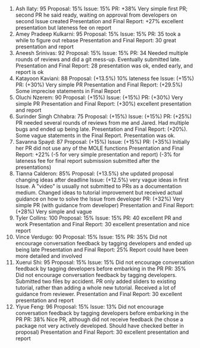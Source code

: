 1. Ash Ilaty: 95
     Proposal: 15%
     Issue: 15%
     PR: +38% Very simple first PR; second PR he said ready, waiting on approval from developers on second Issue created
     Presentation and Final Report: +27% excellent presentation but lateness fee on report
2. Amey Pradeep Kulkarni: 95
     Proposal: 15%
     Issue: 15%
     PR: 35 took a while to figure out rebase
     Presentation and Final Report: 30 great presentation and report
3. Aneesh Srinivas: 92
     Proposal: 15%
     Issue: 15%
     PR: 34 Needed multiple rounds of reviews and did a git mess-up. Eventually submitted late.
     Presentation and Final Report: 28 presentation was ok, ended early, and report is ok
4. Katayoon Kaviani: 88
     Proposal: (+13.5%) 10% lateness fee
     Issue: (+15%)
     PR: (+30%) Very simple PR
     Presentation and Final Report: (+29.5%) Some imprecise statements in Final Report
5. Oluchi Nzerem: 90
     Proposal: (+15%)
     Issue: (+15%)
     PR: (+30%) Very simple PR
     Presentation and Final Report: (+30%) excellent presentation and report
6. Surinder Singh Chhabra: 75
     Proposal: (+15%)
     Issue: (+15%)
     PR: (+25%) PR needed several rounds of reviews from me and Jared. Had multiple bugs and ended up being late.
     Presentation and Final Report: (+20%). Some vague statements in the Final Report. Presentation was ok.
7. Savanna Spayd: 87
     Proposal: (+15%)
     Issue: (+15%)
     PR: (+35%) Initially her PR did not use any of the MOLE functions
     Presentation and Final Report: +22% (-5 for very simple presentation and report) (-3% for lateness fee for final report submission submitted after the presentations)
8. Tianna Calderon: 85%
     Proposal: (+13.5%) she updated proposal changing ideas after deadline
     Issue: (+12.5%) very vague ideas in first Issue. A "video" is usually not submitted to PRs as a documentation medium. Changed ideas to tutorial improvement but received actual guidance on how to solve the Issue from developer
     PR: (+32%) Very simple PR (with guidance from developer)
     Presentation and Final Report: (+28%) Very simple and vague
9. Tyler Collins: 100
     Proposal: 15%
     Issue: 15%
     PR: 40 excellent PR and work
     Presentation and Final Report: 30 excellent presentation and nice report
10. Vince Verdugo: 90
     Proposal: 15%
     Issue: 15%
     PR: 35% Did not encourage conversation feedback by tagging developers and ended up being late
     Presentation and Final Report: 25% Report could have been more detailed and involved
11. Xuerui Shi: 95
     Proposal: 15%
     Issue: 15% Did not encourage conversation feedback by tagging developers before embarking in the PR
     PR: 35% Did not encourage conversation feedback by tagging developers. Submitted two files by accident. PR only added sliders to existing tutorial, rather than adding a whole new tutorial. Received a lot of guidance from reviewer.
     Presentation and Final Report: 30 excellent presentation and report
12. Yiyue Feng: 96
     Proposal: 15%
     Issue: 13% Did not encourage conversation feedback by tagging developers before embarking in the PR
     PR: 38% Nice PR, although did not receive feedback (he chose a package not very actively developed. Should have checked better in proposal)
     Presentation and Final Report: 30 excellent presentation and report


